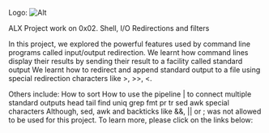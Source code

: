 Logo: ![Alt](/https://yt3.googleusercontent.com/8z4pHbYvDiTksNusbzYBL75svaq-FFjanBQUgTnW-_B3Mpc3RnXurwnKIczHilIZAmMNC5I1GDQ=s900-c-k-c0x00ffffff-no-rj "ALX Logo")

ALX Project work on 0x02. Shell, I/O Redirections and filters

In this project, we explored the powerful features used by command line programs called input/output redirection.
We learnt how command lines display their results by sending their result to a facility called standard output
We learnt how to redirect and append standard output to a file using special redirection characters like >, >>, <.

Others include:
How to sort
How to use the pipeline | to connect multiple standard outputs
head
tail
find
uniq
grep
fmt
pr
tr
sed
awk
special characters
Although, sed, awk and backticks like &&, || or ; was not allowed to be used for this project.
To learn more, please click on the links below:

[1]: http://linuxcommand.org/lc3_lts0070.php/ "I/O Redirection"
[2]: http://mywiki.wooledge.org/BashGuide/SpecialCharacters/ "Special characters"
